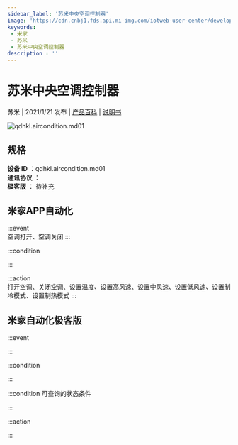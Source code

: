 ```yaml
---
sidebar_label: '苏米中央空调控制器'
image: 'https://cdn.cnbj1.fds.api.mi-img.com/iotweb-user-center/developer_1679047840346B4sKfRea.png?GalaxyAccessKeyId=AKVGLQWBOVIRQ3XLEW&Expires=9223372036854775807&Signature=vW5ryddVv/UeDzL1NEq3vp7mOlM='
keywords: 
 - 米家
 - 苏米
 - 苏米中央空调控制器
description : ''
---
```

# 苏米中央空调控制器

苏米 | 2021/1/21 发布 | [产品百科](https://home.mi.com/webapp/content/baike/product/index.html?model=qdhkl.aircondition.md01/) | [说明书](https://home.mi.com/views/introduction.html?model=qdhkl.aircondition.md01&region=cn)

![qdhkl.aircondition.md01](https://cdn.cnbj1.fds.api.mi-img.com/iotweb-user-center/developer_1679047840346B4sKfRea.png?GalaxyAccessKeyId=AKVGLQWBOVIRQ3XLEW&Expires=9223372036854775807&Signature=vW5ryddVv/UeDzL1NEq3vp7mOlM=)

## 规格  
> 
**设备 ID** ：qdhkl.aircondition.md01  
**通讯协议** ：  
**极客版**  ： 待补充 


## 米家APP自动化  

:::event  
空调打开、空调关闭
:::

:::condition  

:::

:::action   
打开空调、关闭空调、设置温度、设置高风速、设置中风速、设置低风速、设置制冷模式、设置制热模式
:::

## 米家自动化极客版  

:::event  

:::

:::condition  

:::

:::condition 可查询的状态条件  

:::

:::action  

:::

        
